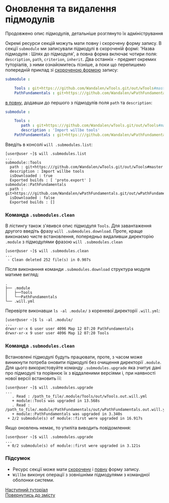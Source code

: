 # Оновлення та видалення підмодулів

Продовжено опис підмодулів, детальніше розглянуто їх адміністрування

Окремі ресурси секцій можуть мати повну і скорочену форму запису. В секції `submodule` ми записували підмодулі в скороченій формі: 'Назва підмодуля : Шлях до підмодуля', а повна форма включає чотири поля: `description`, `path`, `criterion`, `inherit`. Два останніх - предмет окремих туторіалів, з ними ознайомитесь пізніше, а поки що перепишемо попередній приклад зі [скороченою формою](#short-form) запису:
  
```yaml
submodule :

    Tools : git+https:///github.com/Wandalen/wTools.git/out/wTools#master  
    PathFundamentals : git+https:///github.com/Wandalen/wPathFundamentals.git/out/wPathFundamentals#master

```

[в повну](#full-form), додавши до першого з підмодулів поля `path` та `description`:

```yaml
submodule :

    Tools :
       path : git+https:///github.com/Wandalen/wTools.git/out/wTools#master
       description : 'Import willbe tools'  
    PathFundamentals : git+https:///github.com/Wandalen/wPathFundamentals.git/out/wPathFundamentals#master

```

Введіть в консолі `will .submodules.list`:

```
[user@user ~]$ will .submodules.list
...
submodule::Tools
  path : git+https:///github.com/Wandalen/wTools.git/out/wTools#master
  description : Import willbe tools
  isDownloaded : true
  Exported builds : [ 'proto.export' ]
submodule::PathFundamentals
  path : git+https:///github.com/Wandalen/wPathFundamentals.git/out/wPathFundamentals#master
  isDownloaded : false
  Exported builds : []

```  

### <a name="submodules-cleaning"></a> Команда `.submodules.clean`    
В лістингу також з'явився опис підмодуля `Tools`. Для завантаження другого введіть фразу `will .submodules.download`. Проте, краще виконаємо чисте встановлення, попередньо видаливши директорію `.module` з підмодулями фразою `will .submodules.clean`

```
[user@user ~]$ will .submodules.clean
...
 - Clean deleted 252 file(s) in 0.907s

```

Після виконанння команди `.submodules.download` структура модуля матиме вигляд:
```
.
├── .module
│   ├──Tools
│   └──PathFundamentals
└── .will.yml

```

Перевірте виконавши `ls -al .module/` з кореневої директорії `.will.yml`:

```
[user@user ~]$ ls -al .module/
...
drwxr-xr-x 6 user user 4096 Мар 12 07:20 PathFundamentals
drwxr-xr-x 9 user user 4096 Мар 12 07:20 Tools

```

### <a name="submodules-upgrade"></a> Команда `.submodules.clean`    
Встановлені підмодулі будуть працювати, проте, з часом може виникнути потреба оновити підмодулі без очищення директорії `.module`. Для цього використовуйте команду `.submodules.upgrade` яка зчитує дані про підмодулі та порівнює їх з віддаленими версіями і, при наявності нової версії встановить її:

```
[user@user ~]$ will .submodules.upgrade
...
   . Read : /path_to_file/.module/Tools/out/wTools.out.will.yml
   + module::Tools was upgraded in 13.568s
   . Read : /path_to_file/.module/PathFundamentals/out/wPathFundamentals.out.will.yml
   + module::PathFundamentals was upgraded in 3.340s
 + 2/2 submodule(s) of module::first were upgraded in 16.917s

```

Якщо оновлень немає, то утиліта виводить повідомлення:

```
[user@user ~]$ will .submodules.upgrade
...
 + 0/2 submodule(s) of module::first were upgraded in 3.121s

```

### Підсумок
- Ресурс секції може мати [скорочену](#short-form) і [повну](#full-form) форму запису.
- `Willbe` виконує операції з зовнішніми підмодулями з командної оболонки системи.

[Наступний туторіал](ModuleCreationByBuild.md)  
[Повернутись до змісту](../README.md#tutorials)
